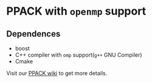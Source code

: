 # PPACK with `openmp` support

## Dependences
* boost
* C++ compiler with `omp` support(`g++` GNU Compiler)
* Cmake

Visit our [PPACK wiki](https://github.com/wtchdog/ppack/wiki) to get more details.
